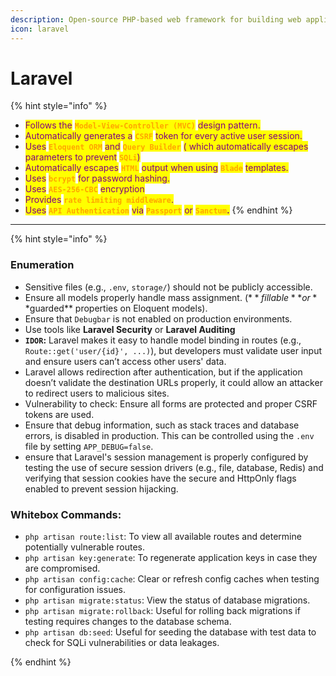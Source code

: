 ```yaml
---
description: Open-source PHP-based web framework for building web applications
icon: laravel
---
```


# Laravel

{% hint style="info" %}
* <mark style="color:purple;">Follows the</mark> <mark style="color:orange;">**`Model-View-Controller (MVC)`**</mark> <mark style="color:purple;">design pattern.</mark>
* <mark style="color:purple;">Automatically generates a</mark> <mark style="color:orange;">**`CSRF`**</mark> <mark style="color:purple;">token for every active user session.</mark>
* <mark style="color:purple;">Uses</mark> <mark style="color:orange;">**`Eloquent ORM`**</mark> <mark style="color:purple;">and</mark> <mark style="color:orange;">**`Query Builder`**</mark> <mark style="color:purple;">( which automatically escapes parameters to prevent</mark> <mark style="color:orange;">**`SQLi`**</mark><mark style="color:purple;">)</mark>
* <mark style="color:purple;">Automatically escapes</mark> <mark style="color:orange;">**`HTML`**</mark> <mark style="color:purple;">output when using</mark> <mark style="color:orange;">**`Blade`**</mark> <mark style="color:purple;">templates.</mark>
* <mark style="color:purple;">Uses</mark> <mark style="color:orange;">**`bcrypt`**</mark> <mark style="color:purple;">for password hashing.</mark>
* <mark style="color:purple;">Uses</mark> <mark style="color:orange;">**`AES-256-CBC`**</mark> <mark style="color:purple;">encryption</mark>
* <mark style="color:purple;">Provides</mark> <mark style="color:orange;">**`rate limiting middleware`**</mark><mark style="color:purple;">.</mark>
* <mark style="color:purple;">Uses</mark> <mark style="color:orange;">**`API Authentication`**</mark> <mark style="color:purple;">via</mark> <mark style="color:orange;">**`Passport`**</mark> <mark style="color:purple;">or</mark> <mark style="color:orange;">**`Sanctum`**</mark><mark style="color:purple;">**.**</mark>
{% endhint %}

***

{% hint style="info" %}
### Enumeration

* Sensitive files (e.g., `.env`, `storage/`) should not be publicly accessible.
* Ensure all models properly handle mass assignment. ($**fillable** or **$guarded** properties on Eloquent models).
* Ensure that `Debugbar` is not enabled on production environments.
* Use tools like **Laravel Security** or **Laravel Auditing**
* **`IDOR`:** Laravel makes it easy to handle model binding in routes (e.g., `Route::get('user/{id}', ...)`), but developers must validate user input and ensure users can’t access other users' data.&#x20;
* Laravel allows redirection after authentication, but if the application doesn’t validate the destination URLs properly, it could allow an attacker to redirect users to malicious sites.
* Vulnerability to check: Ensure all forms are protected and proper  CSRF tokens are used.
* Ensure that debug information, such as stack traces and database errors, is disabled in production. This can be controlled using the `.env` file by setting `APP_DEBUG=false`.
* ensure that Laravel's session management is properly configured by testing the use of secure session drivers (e.g., file, database, Redis) and verifying that session cookies have the secure and HttpOnly flags enabled to prevent session hijacking.

### Whitebox Commands:

* `php artisan route:list`: To view all available routes and determine potentially vulnerable routes.
* `php artisan key:generate`: To regenerate application keys in case they are compromised.
* `php artisan config:cache`: Clear or refresh config caches when testing for configuration issues.
* `php artisan migrate:status`: View the status of database migrations.
* `php artisan migrate:rollback`: Useful for rolling back migrations if testing requires changes to the database schema.
* `php artisan db:seed`: Useful for seeding the database with test data to check for SQLi vulnerabilities or data leakages.


{% endhint %}

